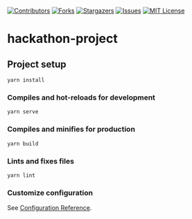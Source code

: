 [![Contributors][contributors-shield]][contributors-url]
[![Forks][forks-shield]][forks-url]
[![Stargazers][stars-shield]][stars-url]
[![Issues][issues-shield]][issues-url]
[![MIT License][license-shield]][license-url]


# hackathon-project

## Project setup
```
yarn install
```

### Compiles and hot-reloads for development
```
yarn serve
```

### Compiles and minifies for production
```
yarn build
```

### Lints and fixes files
```
yarn lint
```

### Customize configuration
See [Configuration Reference](https://cli.vuejs.org/config/).



[contributors-shield]: https://img.shields.io/github/contributors/SssngM/hackathon-tour
[contributors-url]: https://github.com/SssngM/hackathon-tour/graphs/contributors
[forks-shield]: https://img.shields.io/github/forks/SssngM/hackathon-tour
[forks-url]: https://github.com/SssngM/hackathon-tour/network/members
[stars-shield]: https://img.shields.io/github/stars/SssngM/hackathon-tour
[stars-url]: https://github.com/SssngM/hackathon-tour/stargazers
[issues-shield]: https://img.shields.io/github/issues/SssngM/hackathon-tour
[issues-url]: https://github.com/SssngM/hackathon-tour/issues
[license-shield]: https://img.shields.io/github/license/SssngM/hackathon-tour
[license-url]: https://github.com/SssngM/hackathon-tour/blob/master/LICENSE.md
